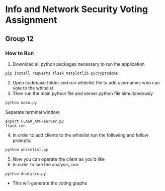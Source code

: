 # Info and Network Security Voting Assignment
## Group 12

### How to Run
1) Download all python packages necessary to run the application
```
pip install requests flask matplotlib pycryptodome
```
2) Open codebase folder and run whitelist file to add usernames who can vote to the whitelist
3) Then run the main python file and server python file simultaneously
```
python main.py
```
Separate terminal window:
```
export FLASK_APP=server.py
flask run
```
4) In order to add clients to the whitelist run the following and follow prompts:
```
python whitelist.py
```
5) Now you can operate the client as you'd like
6) In order to see the analysis, run:
```
python Analysis.py
```
 - This will generate the voting graphs